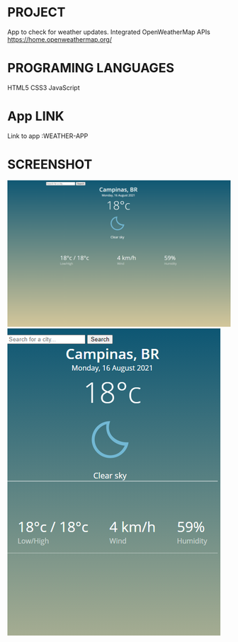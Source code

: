 # PROJECT
App to check for weather updates. 
Integrated OpenWeatherMap APIs 
https://home.openweathermap.org/

# PROGRAMING LANGUAGES 
HTML5
CSS3
JavaScript

# App LINK
Link to app :WEATHER-APP

# SCREENSHOT
<img src="/Weather/Public/AppShots/Screenshot%20(576).png">
<img src="/Weather/Public/AppShots/Screenshot%20(577).png">
